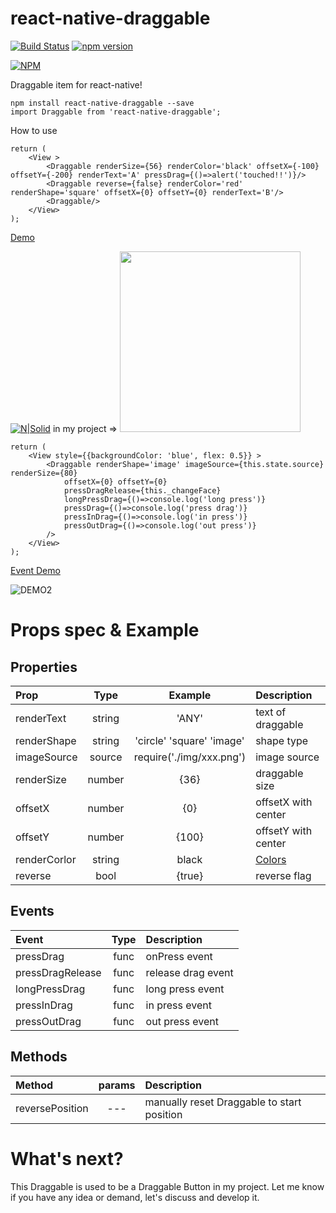 # react-native-draggable
[![Build Status](https://travis-ci.org/tongyy/react-native-draggable.svg?branch=master)](https://travis-ci.org/tongyy/react-native-draggable)
[![npm version](https://badge.fury.io/js/react-native-draggable.svg)](https://badge.fury.io/js/react-native-draggable)

[![NPM](https://nodei.co/npm/react-native-draggable.png?compact=true)](https://npmjs.org/package/react-native-draggable)


Draggable item for react-native!

```
npm install react-native-draggable --save
import Draggable from 'react-native-draggable';
```
How to use

```
return (
    <View >
        <Draggable renderSize={56} renderColor='black' offsetX={-100} offsetY={-200} renderText='A' pressDrag={()=>alert('touched!!')}/> 
        <Draggable reverse={false} renderColor='red' renderShape='square' offsetX={0} offsetY={0} renderText='B'/>
        <Draggable/>
    </View>
);
```
[Demo](https://github.com/tongyy/react-native-draggable/blob/master/demo/demo.gif)

[![N|Solid](https://raw.githubusercontent.com/tongyy/react-native-draggable/master/demo/demo.gif)](https://raw.githubusercontent.com/tongyy/react-native-draggable/master/demo/demo.gif)
in my project => <img src="https://raw.githubusercontent.com/tongyy/react-native-draggable/master/demo/demo2.png" width="289">

```
return (
    <View style={{backgroundColor: 'blue', flex: 0.5}} >
        <Draggable renderShape='image' imageSource={this.state.source} renderSize={80} 
            offsetX={0} offsetY={0}
            pressDragRelease={this._changeFace}
            longPressDrag={()=>console.log('long press')}
            pressDrag={()=>console.log('press drag')}
            pressInDrag={()=>console.log('in press')}
            pressOutDrag={()=>console.log('out press')}
        />  
    </View>
);  

```
[Event Demo](https://github.com/tongyy/react-native-draggable/blob/master/demo/demo3.gif) 

![DEMO2](https://raw.githubusercontent.com/tongyy/react-native-draggable/master/demo/demo3.gif)


# Props spec & Example
## Properties
| Prop | Type | Example | Description |
| :------------ |:---------------:| :---------------:| :-----|
| renderText | string | 'ANY' | text of draggable |
| renderShape | string |'circle' 'square' 'image'| shape type |
| imageSource | source | require('./img/xxx.png') | image source|
| renderSize | number | {36} | draggable size |
| offsetX | number |{0}| offsetX with center |
| offsetY | number |{100}| offsetY with center |
| renderCorlor | string | black | [Colors](https://facebook.github.io/react-native/docs/colors.html)|
| reverse | bool | {true} | reverse flag |

## Events
| Event | Type | Description |
| :------------ |:---------------:|:-----|
| pressDrag | func | onPress event |
| pressDragRelease | func | release drag event |
| longPressDrag | func | long press event |
| pressInDrag | func | in press event |
| pressOutDrag | func | out press event |

## Methods
| Method | params | Description |
| :------------ |:---------------:|:-----|
| reversePosition | --- | manually reset Draggable to start position |

# What's next?

This Draggable is used to be a Draggable Button in my project. 
Let me know if you have any idea or demand, let's discuss and develop it.
    
    
   
